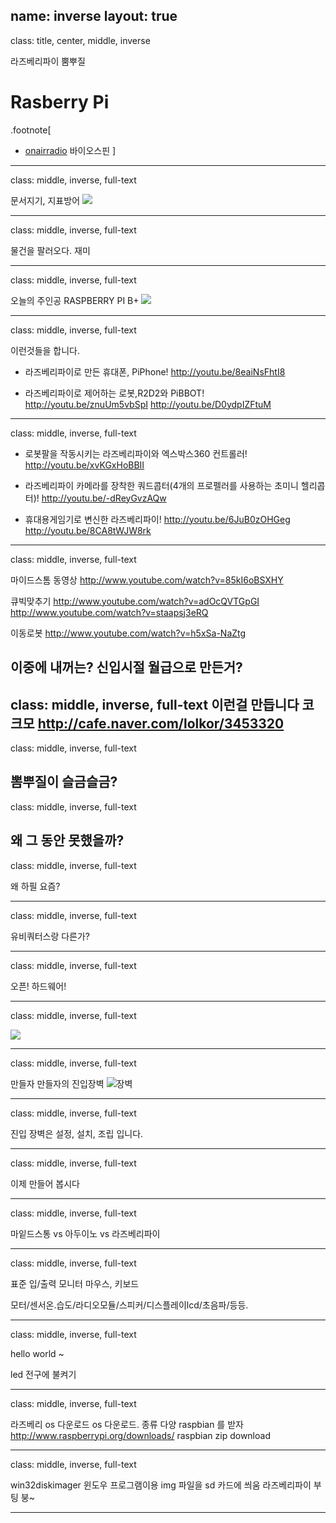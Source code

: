 name: inverse
layout: true
---
class: title, center, middle, inverse

라즈베리파이 뿜뿌질
# <span class="sky">R</span>asberry <span class="sky">P</span>i
.footnote[
- [onairradio](https://biospin.github.io) 바이오스핀
]

---
class: middle, inverse, full-text

문서지기, 지표방어
![](img/gp.png)

---
class: middle, inverse, full-text

물건을 팔러오다. 재미

---

class: middle, inverse, full-text

오늘의 주인공
RASPBERRY PI B+
![](img/Raspberry_Pi_B+_top.jpg)

---

class: middle, inverse, full-text

이런것들을 합니다.

- 라즈베리파이로 만든 휴대폰, PiPhone!
http://youtu.be/8eaiNsFhtI8

- 라즈베리파이로 제어하는 로봇,R2D2와 PiBBOT!
http://youtu.be/znuUm5vbSpI
http://youtu.be/D0ydpIZFtuM

---

class: middle, inverse, full-text

- 로봇팔을 작동시키는 라즈베리파이와 엑스박스360 컨트롤러!
http://youtu.be/xvKGxHoBBII

- 라즈베리파이 카메라를 장착한 쿼드콥터(4개의 프로펠러를 사용하는 초미니 헬리콥터)!
http://youtu.be/-dReyGvzAQw

-  휴대용게임기로 변신한 라즈베리파이!
http://youtu.be/6JuB0zOHGeg
http://youtu.be/8CA8tWJW8rk

---
class: middle, inverse, full-text

마이드스톰 동영상
http://www.youtube.com/watch?v=85kI6oBSXHY

큐빅맞추기
http://www.youtube.com/watch?v=adOcQVTGpGI
http://www.youtube.com/watch?v=staapsj3eRQ

이동로봇
http://www.youtube.com/watch?v=h5xSa-NaZtg

이중에 내꺼는? 신입시절 월급으로 만든거?
---
class: middle, inverse, full-text
이런걸 만듭니다 코크모
http://cafe.naver.com/lolkor/3453320
---
class: middle, inverse, full-text

뽐뿌질이 슬금슬금?
---

class: middle, inverse, full-text

왜 그 동안 못했을까?
---

class: middle, inverse, full-text

왜 하필 요즘?

---
class: middle, inverse, full-text

유비쿼터스랑 다른가?

---
class: middle, inverse, full-text

오픈! 하드웨어!

---

class: middle, inverse, full-text

![](img/burn.jpg)

---
class: middle, inverse, full-text

만들자 만들자의 진입장벽
![장벽](/doc/img/wall.jpg)

---

class: middle, inverse, full-text

진입 장벽은 설정, 설치, 조립  입니다.

---

class: middle, inverse, full-text

이제 만들어 봅시다

---

class: middle, inverse, full-text

마잍드스통 vs 아두이노 vs 라즈베리파이

---

class: middle, inverse, full-text

표준 입/출력 모니터 마우스, 키보드

모터/센서온.습도/라디오모듈/스피커/디스플레이lcd/초음파/등등.

---

class: middle, inverse, full-text

hello world ~

led 전구에 불켜기

---
class: middle, inverse, full-text

라즈베리 os 다운로드
os 다운로드. 종류 다양 raspbian 를 받자
http://www.raspberrypi.org/downloads/
raspbian zip download

---

class: middle, inverse, full-text

win32diskimager
윈도우 프로그램이용
img 파일을 sd 카드에 씌움
라즈베리파이 부팅 붕~

---
